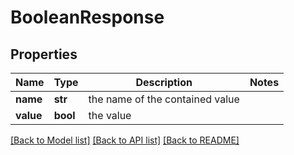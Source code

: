 # BooleanResponse

## Properties
Name | Type | Description | Notes
------------ | ------------- | ------------- | -------------
**name** | **str** | the name of the contained value | 
**value** | **bool** | the value | 

[[Back to Model list]](../README.md#documentation-for-models) [[Back to API list]](../README.md#documentation-for-api-endpoints) [[Back to README]](../README.md)

